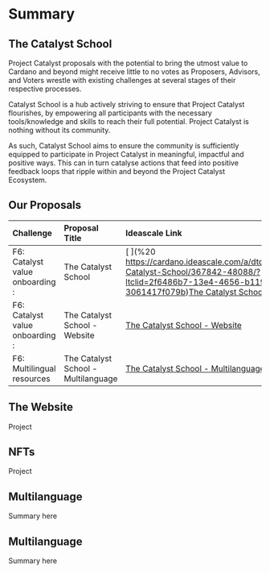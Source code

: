 # Summary

## The Catalyst School

Project Catalyst proposals with the potential to bring the utmost value to Cardano and beyond might receive little to no votes as Proposers, Advisors, and Voters wrestle with existing challenges at several stages of their respective processes. 

Catalyst School is a hub actively striving to ensure that Project Catalyst flourishes, by empowering all participants with the necessary tools/knowledge and skills to reach their full potential. Project Catalyst is nothing without its community. 

As such, Catalyst School aims to ensure the community is sufficiently equipped to participate in Project Catalyst in meaningful, impactful and positive ways. This can in turn catalyse actions that feed into positive feedback loops that ripple within and beyond the Project Catalyst Ecosystem.

## Our Proposals 

| Challenge | Proposal Title | Ideascale Link |
| :--- | :--- | :--- |
| F6: Catalyst value onboarding : | The Catalyst School | [ ](%20	https://cardano.ideascale.com/a/dtd/The-Catalyst-School/367842-48088/?ltclid=2f6486b7-13e4-4656-b119-3061417f079b)[The Catalyst School](https://cardano.ideascale.com/a/dtd/The-Catalyst-School/367842-48088/?ltclid=2f6486b7-13e4-4656-b119-3061417f079b) |
| F6: Catalyst value onboarding : | The Catalyst School - Website | [The Catalyst School - Website](https://cardano.ideascale.com/a/dtd/The-Catalyst-School-Website/368885-48088) |
| F6: Multilingual resources | The Catalyst School - Multilanguage | [The Catalyst School - Multilanguage](https://cardano.ideascale.com/a/dtd/The-Catalyst-School-Multilanguage/368887-48088) |

## The Website

Project

## NFTs

Project

## Multilanguage

Summary here

## Multilanguage

Summary here

